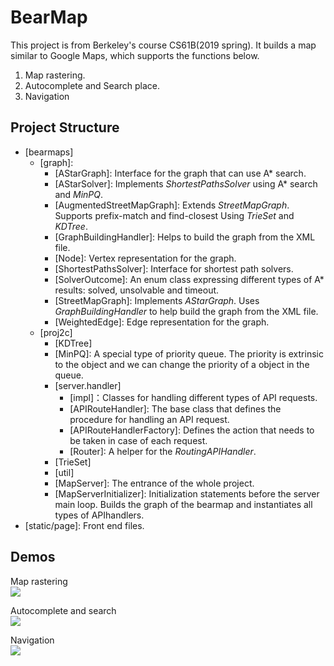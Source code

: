 # BearMap

  This project is from Berkeley's course CS61B(2019 spring). It builds a map similar to Google Maps, which supports the functions below.
<ol>
<li>Map rastering.</li>
<li>Autocomplete and Search place.</li>
<li>Navigation</li>
</ol>

## Project Structure
  
  
  * [bearmaps]
    + [graph]: 
      - [AStarGraph]: Interface for the graph that can use A* search.
      - [AStarSolver]: Implements *ShortestPathsSolver* using A* search and *MinPQ*.
      - [AugmentedStreetMapGraph]: Extends *StreetMapGraph*. Supports prefix-match and find-closest Using *TrieSet* and *KDTree*.
      - [GraphBuildingHandler]: Helps to build the graph from the XML file.
      - [Node]: Vertex representation for the graph.
      - [ShortestPathsSolver]: Interface for shortest path solvers.
      - [SolverOutcome]: An enum class expressing different types of A* results: solved, unsolvable and timeout.
      - [StreetMapGraph]: Implements *AStarGraph*. Uses *GraphBuildingHandler* to help build the graph from the XML file. 
      - [WeightedEdge]: Edge representation for the graph.
    + [proj2c]
      - [KDTree]
      - [MinPQ]: A special type of priority queue. The priority is extrinsic to the object and we can change the priority of a object in the queue.
      - [server.handler]
        * [impl]：Classes for handling different types of API requests.
        * [APIRouteHandler]: The base class that defines the procedure for handling an API request.
        * [APIRouteHandlerFactory]: Defines the action that needs to be taken in case of each request.
        * [Router]: A helper for the *RoutingAPIHandler*.
      - [TrieSet]
      - [util]
      - [MapServer]: The entrance of the whole project.
      - [MapServerInitializer]: Initialization statements before the server main loop. Builds the graph of the bearmap and instantiates all types of APIhandlers.
  * [static/page]: Front end files.

## Demos 

Map rastering<br>
<img src="https://media.giphy.com/media/gdNtnEYJpli6GJ3kXM/giphy.gif" >

Autocomplete and search<br>
<img src="https://media.giphy.com/media/mF49G0H2YzxoDUl4n6/giphy.gif" >

Navigation<br>
<img src="https://media.giphy.com/media/J5YeArVoe51PTftMtE/giphy.gif" >
